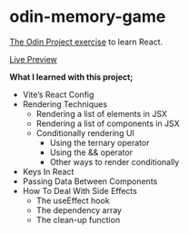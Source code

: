 # odin-memory-game

[The Odin Project exercise](https://www.theodinproject.com/lessons/node-path-react-new-memory-card) to learn React.

[Live Preview](https://memory-game-oguzhan.netlify.app/)

**What I learned with this project;**

- Vite’s React Config
- Rendering Techniques
  - Rendering a list of elements in JSX
  - Rendering a list of components in JSX
  - Conditionally rendering UI
    - Using the ternary operator
    - Using the && operator
    - Other ways to render conditionally
- Keys In React
- Passing Data Between Components
- How To Deal With Side Effects
  - The useEffect hook
  - The dependency array
  - The clean-up function
